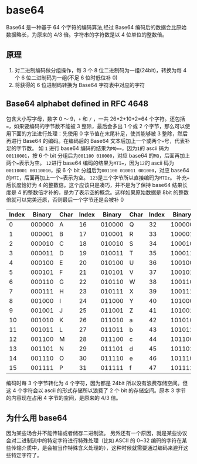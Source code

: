 # base64

Base64 是一种基于 64 个字符的编码算法,经过 Base64 编码后的数据会比原始数据略长，为原来的 4/3 倍。字符串的字符数是以 4 位单位的整数倍。

## 原理

1. 对二进制编码做分组操作，每 3 个 8 位二进制码为一组(24bit)，转换为每 4 个 6 位二进制码为一组(不足 6 位时低位补 0)
2. 将获得的 6 位进制码转换为 Base64 字符表中对应的字符

## Base64 alphabet defined in RFC 4648

包含大小写字母，数字 0 ～ 9，`+` 和 `/` ，一共 26\*2+10+2=64 个字符。还包括`=`，如果要编码的字节数不能被 3 整除，最后会多出 1 个或 2 个字节，那么可以使用下面的方法进行处理：先使用 0 字节值在末尾补足，使其能够被 3 整除，然后再进行 Base64 的编码。在编码后的 Base64 文本后加上一个或两个`=`号，代表补足的字节数。
如 `1` 进行 base64 编码的结果为`MQ==`，因为`1`的 ascii 码为 `00110001`，按 6 个 bit 分组后为`001100 010000`，对应 base64 的`MQ`，后面再加上两个`=`表示为空。
`12`进行 base64 编码的结果为`MTI=`，因为`12`的 ascii 码为`00110001 00110010`，按 6 个 bit 分组后为`001100 010011 001000`，对应 base64 的`MTI`，后面再加上一个`=`表示为空。
`123`是三个字节所以直接编码为`MTIz`。
补充`=`后长度恰好为 4 的整数倍。这个应该只是凑巧，并不是为了保持 base64 结果长度是 4 的整数倍才补的，是为了表示空的概念。这样如果原始数据是 8bit 的整数倍就可以完美还原，否则最后一个字节还是会被补 0

| Index | Binary | Char | Index | Binary | Char | Index | Binary | Char | Index | Binary | Char |
| ----- | ------ | ---- | ----- | ------ | ---- | ----- | ------ | ---- | ----- | ------ | ---- |
| 0     | 000000 | A    | 16    | 010000 | Q    | 32    | 100000 | g    | 48    | 110000 | w    |
| 1     | 000001 | B    | 17    | 010001 | R    | 33    | 100001 | h    | 49    | 110001 | x    |
| 2     | 000010 | C    | 18    | 010010 | S    | 34    | 100010 | i    | 50    | 110010 | y    |
| 3     | 000011 | D    | 19    | 010011 | T    | 35    | 100011 | j    | 51    | 110011 | z    |
| 4     | 000100 | E    | 20    | 010100 | U    | 36    | 100100 | k    | 52    | 110100 | 0    |
| 5     | 000101 | F    | 21    | 010101 | V    | 37    | 100101 | l    | 53    | 110101 | 1    |
| 6     | 000110 | G    | 22    | 010110 | W    | 38    | 100110 | m    | 54    | 110110 | 2    |
| 7     | 000111 | H    | 23    | 010111 | X    | 39    | 100111 | n    | 55    | 110111 | 3    |
| 8     | 001000 | I    | 24    | 011000 | Y    | 40    | 101000 | o    | 56    | 111000 | 4    |
| 9     | 001001 | J    | 25    | 011001 | Z    | 41    | 101001 | p    | 57    | 111001 | 5    |
| 10    | 001010 | K    | 26    | 011010 | a    | 42    | 101010 | q    | 58    | 111010 | 6    |
| 11    | 001011 | L    | 27    | 011011 | b    | 43    | 101011 | r    | 59    | 111011 | 7    |
| 12    | 001100 | M    | 28    | 011100 | c    | 44    | 101100 | s    | 60    | 111100 | 8    |
| 13    | 001101 | N    | 29    | 011101 | d    | 45    | 101101 | t    | 61    | 111101 | 9    |
| 14    | 001110 | O    | 30    | 011110 | e    | 46    | 101110 | u    | 62    | 111110 | +    |
| 15    | 001111 | P    | 31    | 011111 | f    | 47    | 101111 | v    | 63    | 111111 | /    |

编码时每 3 个字节转化为 4 个字符，因为都是 24bit 所以没有浪费存储空间。但这 4 个字符会以 ascii 的形式存储所以浪费了 2 个 bit 的存储空间。原本 3 字节的内容现在占用 4 字节的空间，是原来的 4/3 倍。

## 为什么用 base64

因为某些场合并不能传输或者储存二进制流。
另外还有一个原因，就是某些协议会对二进制流中的特定字符进行特殊处理（比如 ASCII 的 0~32 编码的字符在某些传输介质中，是会被当作特殊含义处理的），这种时候就需要通过编码来避开这些特定字符了。
